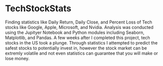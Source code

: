 # TechStockStats
Finding statistics like Daily Return, Daily Close, and Percent Loss of Tech stocks like Google, Apple, Microsoft, and Nvidia.
Analysis was conducted using the Jupityer Notebook and Python modules including Seaborn, Matplotlib, and Pandas. 
A few weeks after I completed this project, tech stocks in the US took a plunge. Through statistics I attempted to predict the safest stocks to potentially invest in, however the stock market can be extremly volatile and not even statistics can guarantee that you will make or lose money. 
